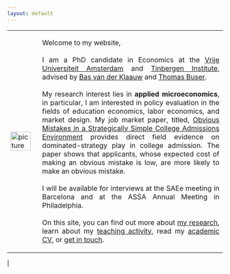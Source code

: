 ```yaml
---
layout: default
---
```


|||
|---------------------------|------------------------------------|
| <img src="{{ site.url }}/images/IMG_5500-Bearbeitet.jpg" alt="picture" style="width:90%;" > | <p align = "justify"> Welcome to my website, <br> <br> I am a PhD candidate in Economics at the [Vrije Universiteit Amsterdam](http://vu-economics.nl) and [Tinbergen Institute](http://tinbergen.nl), advised by [Bas van der Klaauw](http://personal.vu.nl/b.vander.klaauw/) and [Thomas Buser](https://sites.google.com/site/thomasbuser/). <br> <br> My research interest lies in **applied microeconomics**, in particular, I am interested in policy evaluation in the fields of education economics, labor economics, and market design. My job market paper, titled, [Obvious Mistakes in a Strategically Simple College Admissions Environment](https://papers.ssrn.com/sol3/papers.cfm?abstract_id=2993538) provides direct field evidence on dominated-strategy play in college admission. The paper shows that applicants, whose expected cost of making an obvious mistake is low, are more likely to make an obvious mistake. <br> <br> I will be available for interviews at the SAEe meeting in Barcelona and at the ASSA Annual Meeting in Philadelphia. <br> <br> On this site, you can find out more about [my research](https://sovagos.github.io/1-research.html), learn about my [teaching activity](https://sovagos.github.io/2-basic.html), read my [academic CV](https://sovagos.github.io/3-CV.html), or [get in touch](https://sovagos.github.io/4-jekyll-advanced.html). </p>
|
